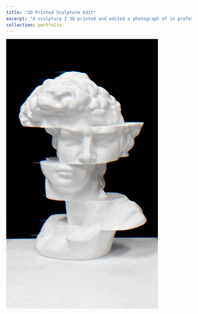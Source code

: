 ```yaml
---
title: "3D-Printed Sculpture Edit"
excerpt: "A sculpture I 3D-printed and edited a photograph of in professional software<br/><img src='/images/statue.gif' width='100'>"
collection: portfolio
---
```


<img src='/images/statue.gif'>
